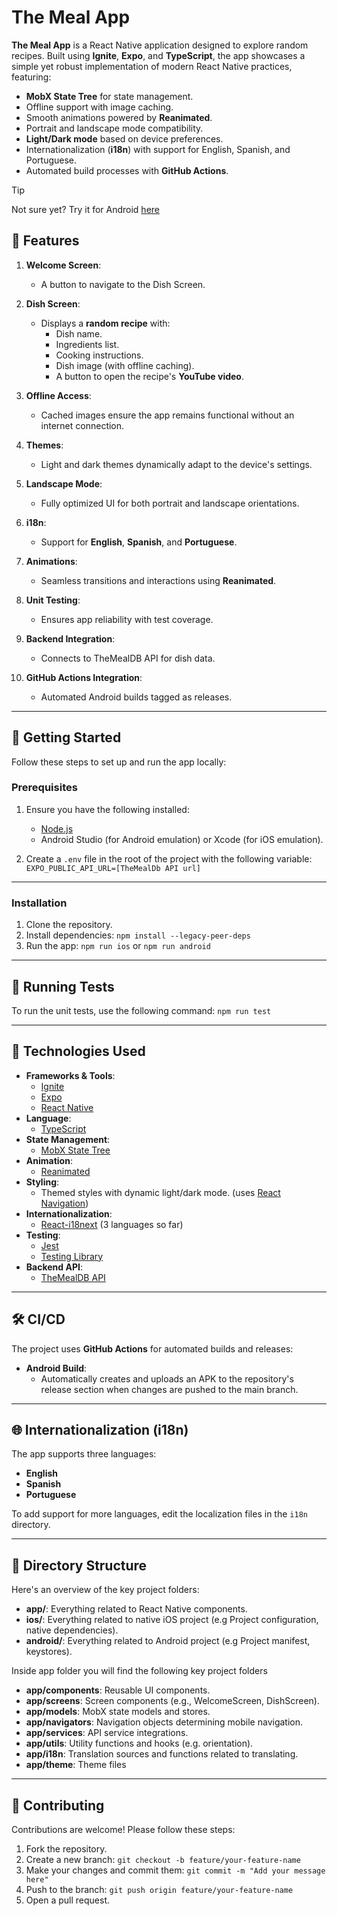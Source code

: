 # The Meal App

**The Meal App** is a React Native application designed to explore random recipes. Built using **Ignite**, **Expo**, and **TypeScript**, the app showcases a simple yet robust implementation of modern React Native practices, featuring:

- **MobX State Tree** for state management.
- Offline support with image caching.
- Smooth animations powered by **Reanimated**.
- Portrait and landscape mode compatibility.
- **Light/Dark mode** based on device preferences.
- Internationalization (**i18n**) with support for English, Spanish, and Portuguese.
- Automated build processes with **GitHub Actions**.

> [!TIP]
> Not sure yet? Try it for Android [here](https://github.com/JOSEJ94/The-meal-app/releases)

## 📱 Features

1.  **Welcome Screen**:

    - A button to navigate to the Dish Screen.

2.  **Dish Screen**:

    - Displays a **random recipe** with:
      - Dish name.
      - Ingredients list.
      - Cooking instructions.
      - Dish image (with offline caching).
      - A button to open the recipe's **YouTube video**.

3.  **Offline Access**:

    - Cached images ensure the app remains functional without an internet connection.

4.  **Themes**:

    - Light and dark themes dynamically adapt to the device's settings.

5.  **Landscape Mode**:

    - Fully optimized UI for both portrait and landscape orientations.

6.  **i18n**:

    - Support for **English**, **Spanish**, and **Portuguese**.

7.  **Animations**:

    - Seamless transitions and interactions using **Reanimated**.

8.  **Unit Testing**:

    - Ensures app reliability with test coverage.

9.  **Backend Integration**:

    - Connects to TheMealDB API for dish data.

10. **GitHub Actions Integration**:
    - Automated Android builds tagged as releases.

---

## 🚀 Getting Started

Follow these steps to set up and run the app locally:

### **Prerequisites**

1.  Ensure you have the following installed:

    - [Node.js](https://nodejs.org/)
    - Android Studio (for Android emulation) or Xcode (for iOS emulation).

2.  Create a `.env` file in the root of the project with the following variable:
    `EXPO_PUBLIC_API_URL=[TheMealDb API url]`

---

### **Installation**

1.  Clone the repository.
2.  Install dependencies:
    `npm install --legacy-peer-deps`
3.  Run the app:
    `npm run ios` or `npm run android`

---

## 🧪 Running Tests

To run the unit tests, use the following command:
`npm run test`

---

## 🔧 Technologies Used

- **Frameworks & Tools**:
  - [Ignite](https://github.com/infinitered/ignite)
  - [Expo](https://expo.dev/)
  - [React Native](https://reactnative.dev/)
- **Language**:
  - [TypeScript](https://www.typescriptlang.org/)
- **State Management**:
  - [MobX State Tree](https://mobx-state-tree.js.org/intro/welcome)
- **Animation**:
  - [Reanimated](https://docs.swmansion.com/react-native-reanimated/)
- **Styling**:
  - Themed styles with dynamic light/dark mode. (uses [React Navigation](https://reactnavigation.org/))
- **Internationalization**:
  - [React-i18next](https://react.i18next.com/) (3 languages so far)
- **Testing**:
  - [Jest](https://jestjs.io/)
  - [Testing Library](https://testing-library.com/docs/react-native-testing-library/intro/)
- **Backend API**:
  - [TheMealDB API](https://www.themealdb.com/api.php)

---

## 🛠️ CI/CD

The project uses **GitHub Actions** for automated builds and releases:

- **Android Build**:
  - Automatically creates and uploads an APK to the repository's release section when changes are pushed to the main branch.

---

## 🌐 Internationalization (i18n)

The app supports three languages:

- **English**
- **Spanish**
- **Portuguese**

To add support for more languages, edit the localization files in the `i18n` directory.

---

## 📂 Directory Structure

Here's an overview of the key project folders:

- **app/**: Everything related to React Native components.
- **ios/**: Everything related to native iOS project (e.g Project configuration, native dependencies).
- **android/**: Everything related to Android project (e.g Project manifest, keystores).

Inside app folder you will find the following key project folders

- **app/components**: Reusable UI components.
- **app/screens**: Screen components (e.g., WelcomeScreen, DishScreen).
- **app/models**: MobX state models and stores.
- **app/navigators**: Navigation objects determining mobile navigation.
- **app/services**: API service integrations.
- **app/utils**: Utility functions and hooks (e.g. orientation).
- **app/i18n**: Translation sources and functions related to translating.
- **app/theme**: Theme files

---

## 🤝 Contributing

Contributions are welcome! Please follow these steps:

1.  Fork the repository.
2.  Create a new branch:
    `git checkout -b feature/your-feature-name`
3.  Make your changes and commit them:
    `git commit -m "Add your message here"`
4.  Push to the branch:
    `git push origin feature/your-feature-name`
5.  Open a pull request.
